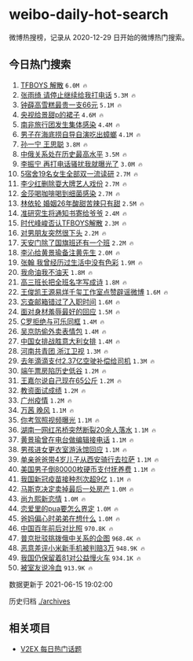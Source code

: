 # weibo-daily-hot-search

微博热搜榜，记录从 2020-12-29 日开始的微博热门搜索。

## 今日热门搜索

<!-- BEGIN -->

1. [TFBOYS 解散](https://s.weibo.com/weibo?q=TFBOYS%20%E8%A7%A3%E6%95%A3&Refer=top) `6.0M 🔥`
1. [张雨绮 请停止继续给我打电话](https://s.weibo.com/weibo?q=%E5%BC%A0%E9%9B%A8%E7%BB%AE%20%E8%AF%B7%E5%81%9C%E6%AD%A2%E7%BB%A7%E7%BB%AD%E7%BB%99%E6%88%91%E6%89%93%E7%94%B5%E8%AF%9D&Refer=top) `5.3M 🔥`
1. [钟薛高雪糕最贵一支66元](https://s.weibo.com/weibo?q=%23%E9%92%9F%E8%96%9B%E9%AB%98%E9%9B%AA%E7%B3%95%E6%9C%80%E8%B4%B5%E4%B8%80%E6%94%AF66%E5%85%83%23&Refer=top) `5.1M 🔥`
1. [央视给景甜p的裙子](https://s.weibo.com/weibo?q=%23%E5%A4%AE%E8%A7%86%E7%BB%99%E6%99%AF%E7%94%9Cp%E7%9A%84%E8%A3%99%E5%AD%90%23&Refer=top) `4.6M 🔥`
1. [南非旅行团发生集体感染](https://s.weibo.com/weibo?q=%E5%8D%97%E9%9D%9E%E6%97%85%E8%A1%8C%E5%9B%A2%E5%8F%91%E7%94%9F%E9%9B%86%E4%BD%93%E6%84%9F%E6%9F%93&Refer=top) `4.4M 🔥`
1. [男子在海底捞自导自演吃出蟑螂](https://s.weibo.com/weibo?q=%E7%94%B7%E5%AD%90%E5%9C%A8%E6%B5%B7%E5%BA%95%E6%8D%9E%E8%87%AA%E5%AF%BC%E8%87%AA%E6%BC%94%E5%90%83%E5%87%BA%E8%9F%91%E8%9E%82&Refer=top) `4.1M 🔥`
1. [孙一宁 王思聪](https://s.weibo.com/weibo?q=%E5%AD%99%E4%B8%80%E5%AE%81%20%E7%8E%8B%E6%80%9D%E8%81%AA&Refer=top) `3.8M 🔥`
1. [中俄关系处在历史最高水平](https://s.weibo.com/weibo?q=%23%E4%B8%AD%E4%BF%84%E5%85%B3%E7%B3%BB%E5%A4%84%E5%9C%A8%E5%8E%86%E5%8F%B2%E6%9C%80%E9%AB%98%E6%B0%B4%E5%B9%B3%23&Refer=top) `3.5M 🔥`
1. [李振宁 再打电话骚扰我就曝光了](https://s.weibo.com/weibo?q=%E6%9D%8E%E6%8C%AF%E5%AE%81%20%E5%86%8D%E6%89%93%E7%94%B5%E8%AF%9D%E9%AA%9A%E6%89%B0%E6%88%91%E5%B0%B1%E6%9B%9D%E5%85%89%E4%BA%86&Refer=top) `3.0M 🔥`
1. [5宿舍19名女生全部双一流读研](https://s.weibo.com/weibo?q=%235%E5%AE%BF%E8%88%8D19%E5%90%8D%E5%A5%B3%E7%94%9F%E5%85%A8%E9%83%A8%E5%8F%8C%E4%B8%80%E6%B5%81%E8%AF%BB%E7%A0%94%23&Refer=top) `2.7M 🔥`
1. [李少红删除耍大牌艺人戏份](https://s.weibo.com/weibo?q=%23%E6%9D%8E%E5%B0%91%E7%BA%A2%E5%88%A0%E9%99%A4%E8%80%8D%E5%A4%A7%E7%89%8C%E8%89%BA%E4%BA%BA%E6%88%8F%E4%BB%BD%23&Refer=top) `2.7M 🔥`
1. [金莎喝咖啡喝到细菌感染](https://s.weibo.com/weibo?q=%23%E9%87%91%E8%8E%8E%E5%96%9D%E5%92%96%E5%95%A1%E5%96%9D%E5%88%B0%E7%BB%86%E8%8F%8C%E6%84%9F%E6%9F%93%23&Refer=top) `2.7M 🔥`
1. [林依轮 婚姻26年酸甜苦辣只有甜](https://s.weibo.com/weibo?q=%E6%9E%97%E4%BE%9D%E8%BD%AE%20%E5%A9%9A%E5%A7%BB26%E5%B9%B4%E9%85%B8%E7%94%9C%E8%8B%A6%E8%BE%A3%E5%8F%AA%E6%9C%89%E7%94%9C&Refer=top) `2.5M 🔥`
1. [准研究生将通知书寄给爷爷](https://s.weibo.com/weibo?q=%23%E5%87%86%E7%A0%94%E7%A9%B6%E7%94%9F%E5%B0%86%E9%80%9A%E7%9F%A5%E4%B9%A6%E5%AF%84%E7%BB%99%E7%88%B7%E7%88%B7%23&Refer=top) `2.4M 🔥`
1. [时代峰峻否认TFBOYS解散](https://s.weibo.com/weibo?q=%23%E6%97%B6%E4%BB%A3%E5%B3%B0%E5%B3%BB%E5%90%A6%E8%AE%A4TFBOYS%E8%A7%A3%E6%95%A3%23&Refer=top) `2.3M 🔥`
1. [对男朋友突然很下头](https://s.weibo.com/weibo?q=%23%E5%AF%B9%E7%94%B7%E6%9C%8B%E5%8F%8B%E7%AA%81%E7%84%B6%E5%BE%88%E4%B8%8B%E5%A4%B4%23&Refer=top) `2.2M 🔥`
1. [天安门除了国旗班还有一个班](https://s.weibo.com/weibo?q=%23%E5%A4%A9%E5%AE%89%E9%97%A8%E9%99%A4%E4%BA%86%E5%9B%BD%E6%97%97%E7%8F%AD%E8%BF%98%E6%9C%89%E4%B8%80%E4%B8%AA%E7%8F%AD%23&Refer=top) `2.2M 🔥`
1. [李沁给黄景瑜备注黄先生](https://s.weibo.com/weibo?q=%23%E6%9D%8E%E6%B2%81%E7%BB%99%E9%BB%84%E6%99%AF%E7%91%9C%E5%A4%87%E6%B3%A8%E9%BB%84%E5%85%88%E7%94%9F%23&Refer=top) `2.0M 🔥`
1. [张翰 我曾经历过生活中没有色彩](https://s.weibo.com/weibo?q=%E5%BC%A0%E7%BF%B0%20%E6%88%91%E6%9B%BE%E7%BB%8F%E5%8E%86%E8%BF%87%E7%94%9F%E6%B4%BB%E4%B8%AD%E6%B2%A1%E6%9C%89%E8%89%B2%E5%BD%A9&Refer=top) `1.9M 🔥`
1. [我命油我不油天](https://s.weibo.com/weibo?q=%23%E6%88%91%E5%91%BD%E6%B2%B9%E6%88%91%E4%B8%8D%E6%B2%B9%E5%A4%A9%23&Refer=top) `1.8M 🔥`
1. [高三班长把全班名字写成诗](https://s.weibo.com/weibo?q=%23%E9%AB%98%E4%B8%89%E7%8F%AD%E9%95%BF%E6%8A%8A%E5%85%A8%E7%8F%AD%E5%90%8D%E5%AD%97%E5%86%99%E6%88%90%E8%AF%97%23&Refer=top) `1.8M 🔥`
1. [王俊凯王源易烊千玺工作室点赞辟谣微博](https://s.weibo.com/weibo?q=%23%E7%8E%8B%E4%BF%8A%E5%87%AF%E7%8E%8B%E6%BA%90%E6%98%93%E7%83%8A%E5%8D%83%E7%8E%BA%E5%B7%A5%E4%BD%9C%E5%AE%A4%E7%82%B9%E8%B5%9E%E8%BE%9F%E8%B0%A3%E5%BE%AE%E5%8D%9A%23&Refer=top) `1.6M 🔥`
1. [忘查邮箱错过了入职时间](https://s.weibo.com/weibo?q=%23%E5%BF%98%E6%9F%A5%E9%82%AE%E7%AE%B1%E9%94%99%E8%BF%87%E4%BA%86%E5%85%A5%E8%81%8C%E6%97%B6%E9%97%B4%23&Refer=top) `1.6M 🔥`
1. [面对身材羞辱最好的回应](https://s.weibo.com/weibo?q=%23%E9%9D%A2%E5%AF%B9%E8%BA%AB%E6%9D%90%E7%BE%9E%E8%BE%B1%E6%9C%80%E5%A5%BD%E7%9A%84%E5%9B%9E%E5%BA%94%23&Refer=top) `1.5M 🔥`
1. [C罗拒绝与可乐同框](https://s.weibo.com/weibo?q=%23C%E7%BD%97%E6%8B%92%E7%BB%9D%E4%B8%8E%E5%8F%AF%E4%B9%90%E5%90%8C%E6%A1%86%23&Refer=top) `1.4M 🔥`
1. [吴京防偷外卖表情包](https://s.weibo.com/weibo?q=%23%E5%90%B4%E4%BA%AC%E9%98%B2%E5%81%B7%E5%A4%96%E5%8D%96%E8%A1%A8%E6%83%85%E5%8C%85%23&Refer=top) `1.4M 🔥`
1. [中国女排战胜意大利女排](https://s.weibo.com/weibo?q=%23%E4%B8%AD%E5%9B%BD%E5%A5%B3%E6%8E%92%E6%88%98%E8%83%9C%E6%84%8F%E5%A4%A7%E5%88%A9%E5%A5%B3%E6%8E%92%23&Refer=top) `1.4M 🔥`
1. [河南共青团 浙江卫视](https://s.weibo.com/weibo?q=%E6%B2%B3%E5%8D%97%E5%85%B1%E9%9D%92%E5%9B%A2%20%E6%B5%99%E6%B1%9F%E5%8D%AB%E8%A7%86&Refer=top) `1.3M 🔥`
1. [去年滴滴支付2.37亿空驶补偿给司机](https://s.weibo.com/weibo?q=%23%E5%8E%BB%E5%B9%B4%E6%BB%B4%E6%BB%B4%E6%94%AF%E4%BB%982.37%E4%BA%BF%E7%A9%BA%E9%A9%B6%E8%A1%A5%E5%81%BF%E7%BB%99%E5%8F%B8%E6%9C%BA%23&Refer=top) `1.3M 🔥`
1. [端午票房陷历史低谷](https://s.weibo.com/weibo?q=%23%E7%AB%AF%E5%8D%88%E7%A5%A8%E6%88%BF%E9%99%B7%E5%8E%86%E5%8F%B2%E4%BD%8E%E8%B0%B7%23&Refer=top) `1.2M 🔥`
1. [王嘉尔说自己现在65公斤](https://s.weibo.com/weibo?q=%23%E7%8E%8B%E5%98%89%E5%B0%94%E8%AF%B4%E8%87%AA%E5%B7%B1%E7%8E%B0%E5%9C%A865%E5%85%AC%E6%96%A4%23&Refer=top) `1.2M 🔥`
1. [教资面试成绩](https://s.weibo.com/weibo?q=%E6%95%99%E8%B5%84%E9%9D%A2%E8%AF%95%E6%88%90%E7%BB%A9&Refer=top) `1.2M 🔥`
1. [广州疫情](https://s.weibo.com/weibo?q=%23%E5%B9%BF%E5%B7%9E%E7%96%AB%E6%83%85%23&Refer=top) `1.2M 🔥`
1. [万茜 晚风](https://s.weibo.com/weibo?q=%E4%B8%87%E8%8C%9C%20%E6%99%9A%E9%A3%8E&Refer=top) `1.1M 🔥`
1. [你考驾照视频曝光](https://s.weibo.com/weibo?q=%23%E4%BD%A0%E8%80%83%E9%A9%BE%E7%85%A7%E8%A7%86%E9%A2%91%E6%9B%9D%E5%85%89%23&Refer=top) `1.1M 🔥`
1. [湖南一网红吊桥突然断裂20余人落水](https://s.weibo.com/weibo?q=%23%E6%B9%96%E5%8D%97%E4%B8%80%E7%BD%91%E7%BA%A2%E5%90%8A%E6%A1%A5%E7%AA%81%E7%84%B6%E6%96%AD%E8%A3%8220%E4%BD%99%E4%BA%BA%E8%90%BD%E6%B0%B4%23&Refer=top) `1.1M 🔥`
1. [黄景瑜曾在电台做编辑接电话](https://s.weibo.com/weibo?q=%23%E9%BB%84%E6%99%AF%E7%91%9C%E6%9B%BE%E5%9C%A8%E7%94%B5%E5%8F%B0%E5%81%9A%E7%BC%96%E8%BE%91%E6%8E%A5%E7%94%B5%E8%AF%9D%23&Refer=top) `1.1M 🔥`
1. [男孩进女更衣室游泳馆回应](https://s.weibo.com/weibo?q=%23%E7%94%B7%E5%AD%A9%E8%BF%9B%E5%A5%B3%E6%9B%B4%E8%A1%A3%E5%AE%A4%E6%B8%B8%E6%B3%B3%E9%A6%86%E5%9B%9E%E5%BA%94%23&Refer=top) `1.1M 🔥`
1. [单亲爸爸带4岁儿子从西安骑行去拉萨](https://s.weibo.com/weibo?q=%23%E5%8D%95%E4%BA%B2%E7%88%B8%E7%88%B8%E5%B8%A64%E5%B2%81%E5%84%BF%E5%AD%90%E4%BB%8E%E8%A5%BF%E5%AE%89%E9%AA%91%E8%A1%8C%E5%8E%BB%E6%8B%89%E8%90%A8%23&Refer=top) `1.1M 🔥`
1. [美国男子倒80000枚硬币支付抚养费](https://s.weibo.com/weibo?q=%23%E7%BE%8E%E5%9B%BD%E7%94%B7%E5%AD%90%E5%80%9280000%E6%9E%9A%E7%A1%AC%E5%B8%81%E6%94%AF%E4%BB%98%E6%8A%9A%E5%85%BB%E8%B4%B9%23&Refer=top) `1.1M 🔥`
1. [我国新冠疫苗接种剂次超9亿](https://s.weibo.com/weibo?q=%23%E6%88%91%E5%9B%BD%E6%96%B0%E5%86%A0%E7%96%AB%E8%8B%97%E6%8E%A5%E7%A7%8D%E5%89%82%E6%AC%A1%E8%B6%859%E4%BA%BF%23&Refer=top) `1.1M 🔥`
1. [马斯克决定卖掉最后一处房产](https://s.weibo.com/weibo?q=%23%E9%A9%AC%E6%96%AF%E5%85%8B%E5%86%B3%E5%AE%9A%E5%8D%96%E6%8E%89%E6%9C%80%E5%90%8E%E4%B8%80%E5%A4%84%E6%88%BF%E4%BA%A7%23&Refer=top) `1.0M 🔥`
1. [尚九熙新恋情](https://s.weibo.com/weibo?q=%23%E5%B0%9A%E4%B9%9D%E7%86%99%E6%96%B0%E6%81%8B%E6%83%85%23&Refer=top) `1.0M 🔥`
1. [恋爱里的pua要怎么界定](https://s.weibo.com/weibo?q=%23%E6%81%8B%E7%88%B1%E9%87%8C%E7%9A%84pua%E8%A6%81%E6%80%8E%E4%B9%88%E7%95%8C%E5%AE%9A%23&Refer=top) `1.0M 🔥`
1. [爸妈偏心时弟弟在想什么](https://s.weibo.com/weibo?q=%23%E7%88%B8%E5%A6%88%E5%81%8F%E5%BF%83%E6%97%B6%E5%BC%9F%E5%BC%9F%E5%9C%A8%E6%83%B3%E4%BB%80%E4%B9%88%23&Refer=top) `1.0M 🔥`
1. [中国百年前后对比照](https://s.weibo.com/weibo?q=%23%E4%B8%AD%E5%9B%BD%E7%99%BE%E5%B9%B4%E5%89%8D%E5%90%8E%E5%AF%B9%E6%AF%94%E7%85%A7%23&Refer=top) `970.8K 🔥`
1. [普京批驳挑拨俄中关系的企图](https://s.weibo.com/weibo?q=%23%E6%99%AE%E4%BA%AC%E6%89%B9%E9%A9%B3%E6%8C%91%E6%8B%A8%E4%BF%84%E4%B8%AD%E5%85%B3%E7%B3%BB%E7%9A%84%E4%BC%81%E5%9B%BE%23&Refer=top) `968.4K 🔥`
1. [恶意差评小米新手机被判赔3万](https://s.weibo.com/weibo?q=%23%E6%81%B6%E6%84%8F%E5%B7%AE%E8%AF%84%E5%B0%8F%E7%B1%B3%E6%96%B0%E6%89%8B%E6%9C%BA%E8%A2%AB%E5%88%A4%E8%B5%943%E4%B8%87%23&Refer=top) `948.9K 🔥`
1. [我国仍保留着81对公益慢火车](https://s.weibo.com/weibo?q=%23%E6%88%91%E5%9B%BD%E4%BB%8D%E4%BF%9D%E7%95%99%E7%9D%8081%E5%AF%B9%E5%85%AC%E7%9B%8A%E6%85%A2%E7%81%AB%E8%BD%A6%23&Refer=top) `934.1K 🔥`
1. [被室友说冷血](https://s.weibo.com/weibo?q=%23%E8%A2%AB%E5%AE%A4%E5%8F%8B%E8%AF%B4%E5%86%B7%E8%A1%80%23&Refer=top) `913.9K 🔥`

数据更新于 2021-06-15 19:02:00

<!-- END -->

历史归档 [./archives](./archives)

## 相关项目

- [V2EX 每日热门话题](https://github.com/boojack/v2ex-daily-hot-topic)
